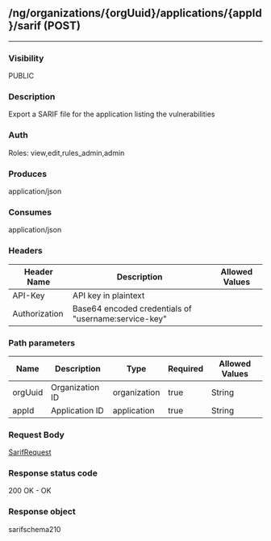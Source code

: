 ## /ng/organizations/{orgUuid}/applications/{appId}/sarif (POST)
---
### Visibility
PUBLIC
### Description
Export a SARIF file for the application listing the vulnerabilities
### Auth
Roles: view,edit,rules_admin,admin
### Produces
application/json
### Consumes
application/json
### Headers
| Header Name | Description | Allowed Values |
| ----------- | ----------- | ----------- |
| API-Key | API key in plaintext |  |
| Authorization | Base64 encoded credentials of &quot;username:service-key&quot; |  |
### Path parameters
| Name | Description | Type | Required | Allowed Values |
| ----------- | ----------- | ----------- | ----------- | ----------- |
| orgUuid | Organization ID | organization | true | String |
| appId | Application ID | application | true | String |
### Request Body
[SarifRequest](<../../objects/SarifRequest.md>)
### Response status code
200 OK - OK
### Response object
sarifschema210
